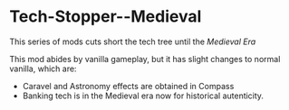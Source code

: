 # Tech-Stopper--Medieval
This series of mods cuts short the tech tree until the *Medieval Era*

This mod abides by vanilla gameplay, but it has slight changes to normal vanilla, which are:

- Caravel and Astronomy effects are obtained in Compass
- Banking tech is in the Medieval era now for historical autenticity.
